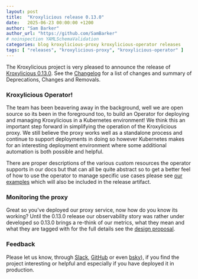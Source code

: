 ```yaml
---
layout: post
title:  "Kroxylicious release 0.13.0"
date:   2025-06-23 00:00:00 +1200
author: "Sam Barker"
author_url: "https://github.com/SamBarker"
# noinspection YAMLSchemaValidation
categories: blog kroxylicious-proxy kroxylicious-operator releases
tags: [ "releases", "kroxylicious-proxy", "kroxylicious-operator" ]
---
```


The Kroxylicious project is very pleased to announce the release of [Kroxylicious 0.13.0](https://github.com/kroxylicious/kroxylicious/releases/tag/v0.13.0). See the [Changelog](https://github.com/kroxylicious/kroxylicious/blob/main/CHANGELOG.md#0120) for a list of changes and summary of Deprecations, Changes and Removals.

### Kroxylicious Operator!

The team has been beavering away in the background, well we are open source so its been in the foreground too, to build an Operator for deploying and managing Kroxylicious in a Kubernetes environment! We think this an important step forward in simplifying the operation of the Kroxylicious proxy. We still believe the proxy works well as a standalone process and continue to support deployments in doing so however Kubernetes makes for an interesting deployment environment where some additional automation is both possible and helpful.

There are proper descriptions of the various custom resources the operator supports in our docs but that can all be quite abstract so to get a better feel of how to use the operator to manage specific use cases please see [our examples](https://github.com/kroxylicious/kroxylicious/tree/main/kroxylicious-operator/packaging/examples) which will also be included in the release artifact. 

### Monitoring the proxy

Great so you've deployed our proxy service, now how do you know its working? Until the 0.13.0 release our observability story was rather under developed so 0.13.0 brings a re-think of our metrics, what they mean and what they are tagged with for the full details see the [design proposal](https://github.com/kroxylicious/design/blob/main/proposals/003-metric-improvements.md).  

### Feedback

Please let us know, through [Slack](https://kroxylicious.slack.com), [GitHub](https://github.com/kroxylicious/kroxylicious/issues) or even [bsky](https://bsky.app/profile/kroxylicious.io)), if you find the project interesting or helpful and especially if you have deployed it in production.
